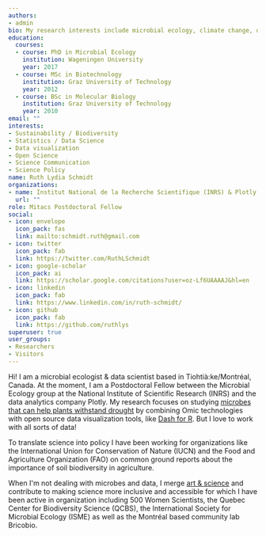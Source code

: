 ```yaml
---
authors:
- admin
bio: My research interests include microbial ecology, climate change, data science and visualization.
education:
  courses:
  - course: PhD in Microbial Ecology 
    institution: Wageningen University
    year: 2017
  - course: MSc in Biotechnology 
    institution: Graz University of Technology
    year: 2012
  - course: BSc in Molecular Biology 
    institution: Graz University of Technology
    year: 2010
email: ""
interests:
- Sustainability / Biodiversity 
- Statistics / Data Science
- Data visualization
- Open Science
- Science Communication
- Science Policy
name: Ruth Lydia Schmidt
organizations:
- name: Institut National de la Recherche Scientifique (INRS) & Plotly
  url: ""
role: Mitacs Postdoctoral Fellow
social:
- icon: envelope 
  icon_pack: fas
  link: mailto:schmidt.ruth@gmail.com
- icon: twitter
  icon_pack: fab
  link: https://twitter.com/RuthLSchmidt
- icon: google-scholar
  icon_pack: ai
  link: https://scholar.google.com/citations?user=oz-Lf6UAAAAJ&hl=en
- icon: linkedin
  icon_pack: fab
  link: https://www.linkedin.com/in/ruth-schmidt/
- icon: github
  icon_pack: fab
  link: https://github.com/ruthlys
superuser: true
user_groups:
- Researchers
- Visitors
---
```


Hi! I am a microbial ecologist & data scientist based in Tiohtià:ke/Montréal, Canada. At the moment, I am a Postdoctoral Fellow between the Microbial Ecology group at the National Institute of Scientific Research (INRS) and the data analytics company Plotly. My research focuses on studying [microbes that can help plants withstand drought](https://theconversation.com/microbial-aromas-might-save-crops-from-drought-103960) by combining Omic technologies with open source data visualization tools, like [Dash for R](https://medium.com/plotly/announcing-dash-for-r-82dce99bae13). But I love to work with all sorts of data! 

To translate science into policy I have been working for organizations like the International Union for Conservation of Nature (IUCN) and the Food and Agriculture Organization (FAO) on common ground reports about the importance of soil biodiversity in agriculture. 

When I'm not dealing with microbes and data, I merge [art & science](https://www.sciartmagazine.com/the-art-of-microbial-communication.html) and contribute to making science more inclusive and accessible for which I have been active in organization including 500 Women Scientists, the Quebec Center for Biodiversity Science (QCBS), the International Society for Microbial Ecology (ISME) as well as the Montréal based community lab Bricobio. 


